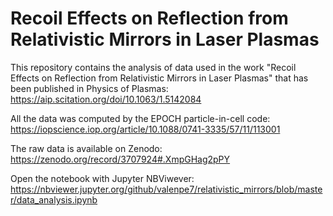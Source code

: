 # Recoil Effects on Reflection from Relativistic Mirrors in Laser Plasmas

This repository contains the analysis of data used in the work "Recoil Effects on Reflection from Relativistic Mirrors in Laser Plasmas" that has been published in Physics of Plasmas: https://aip.scitation.org/doi/10.1063/1.5142084 

All the data was computed by the EPOCH particle-in-cell code: https://iopscience.iop.org/article/10.1088/0741-3335/57/11/113001 

The raw data is available on Zenodo: https://zenodo.org/record/3707924#.XmpGHag2pPY

Open the notebook with Jupyter NBViwever: https://nbviewer.jupyter.org/github/valenpe7/relativistic_mirrors/blob/master/data_analysis.ipynb
